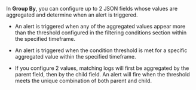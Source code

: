 In **Group By**, you can configure up to 2 JSON fields whose values are aggregated and determine when an alert is triggered.

- An alert is triggered when any of the aggregated values appear more than the threshold configured in the filtering conditions section within the specified timeframe.

- An alert is triggered when the condition threshold is met for a specific aggregated value within the specified timeframe.

- If you configure 2 values, matching logs will first be aggregated by the parent field, then by the child field. An alert will fire when the threshold meets the unique combination of both parent and child.
